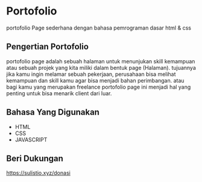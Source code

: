 # Portofolio
portofolio Page sederhana dengan bahasa pemrograman dasar html & css

<h2>Pengertian Portofolio</h2>

portofolio page adalah sebuah halaman untuk menunjukan skill kemampuan atau sebuah projek yang kita miliki dalam bentuk page (Halaman).
tujuannya jika kamu ingin melamar sebuah pekerjaan, perusahaan bisa melihat kemampuan dan skill kamu agar bisa menjadi bahan perimbangan.
atau bagi kamu yang merupakan freelance portofolio page ini menjadi hal yang penting untuk bisa menarik client dari luar.

<h2>Bahasa Yang Digunakan</h2>

* HTML
* CSS
* JAVASCRIPT

<h2>Beri Dukungan</h2>

https://sulistio.xyz/donasi
